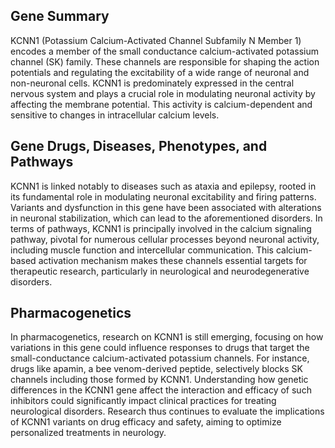 ## Gene Summary
KCNN1 (Potassium Calcium-Activated Channel Subfamily N Member 1) encodes a member of the small conductance calcium-activated potassium channel (SK) family. These channels are responsible for shaping the action potentials and regulating the excitability of a wide range of neuronal and non-neuronal cells. KCNN1 is predominately expressed in the central nervous system and plays a crucial role in modulating neuronal activity by affecting the membrane potential. This activity is calcium-dependent and sensitive to changes in intracellular calcium levels.

## Gene Drugs, Diseases, Phenotypes, and Pathways
KCNN1 is linked notably to diseases such as ataxia and epilepsy, rooted in its fundamental role in modulating neuronal excitability and firing patterns. Variants and dysfunction in this gene have been associated with alterations in neuronal stabilization, which can lead to the aforementioned disorders. In terms of pathways, KCNN1 is principally involved in the calcium signaling pathway, pivotal for numerous cellular processes beyond neuronal activity, including muscle function and intercellular communication. This calcium-based activation mechanism makes these channels essential targets for therapeutic research, particularly in neurological and neurodegenerative disorders.

## Pharmacogenetics
In pharmacogenetics, research on KCNN1 is still emerging, focusing on how variations in this gene could influence responses to drugs that target the small-conductance calcium-activated potassium channels. For instance, drugs like apamin, a bee venom-derived peptide, selectively blocks SK channels including those formed by KCNN1. Understanding how genetic differences in the KCNN1 gene affect the interaction and efficacy of such inhibitors could significantly impact clinical practices for treating neurological disorders. Research thus continues to evaluate the implications of KCNN1 variants on drug efficacy and safety, aiming to optimize personalized treatments in neurology.